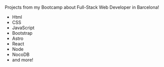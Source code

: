 Projects from my Bootcamp about Full-Stack Web Developer in Barcelona! 
- Html
- CSS
- JavaScript
- Bootstrap
- Astro
- React
- Node
- NocoDB
- and more!
